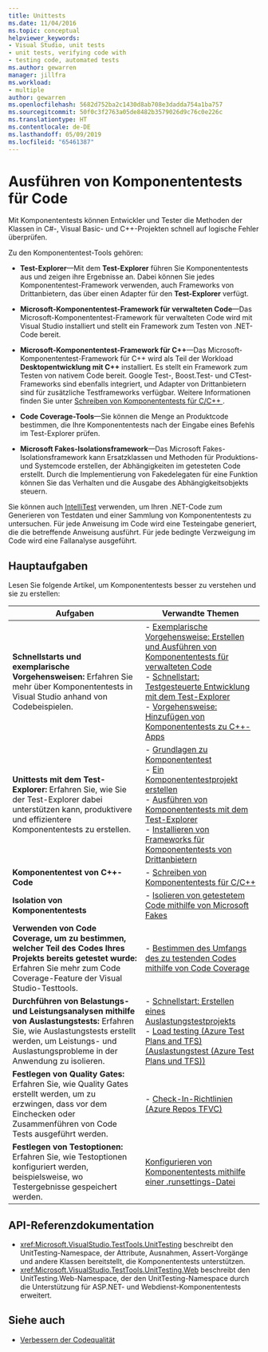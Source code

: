 ```yaml
---
title: Unittests
ms.date: 11/04/2016
ms.topic: conceptual
helpviewer_keywords:
- Visual Studio, unit tests
- unit tests, verifying code with
- testing code, automated tests
ms.author: gewarren
manager: jillfra
ms.workload:
- multiple
author: gewarren
ms.openlocfilehash: 5682d752ba2c1430d8ab708e3dadda754a1ba757
ms.sourcegitcommit: 50f0c3f2763a05de8482b3579026d9c76c0e226c
ms.translationtype: HT
ms.contentlocale: de-DE
ms.lasthandoff: 05/09/2019
ms.locfileid: "65461387"
---
```

# <a name="unit-test-your-code"></a>Ausführen von Komponententests für Code

Mit Komponententests können Entwickler und Tester die Methoden der Klassen in C#-, Visual Basic- und C++-Projekten schnell auf logische Fehler überprüfen.

Zu den Komponententest-Tools gehören:

* **Test-Explorer**&mdash;Mit dem **Test-Explorer** führen Sie Komponententests aus und zeigen ihre Ergebnisse an. Dabei können Sie jedes Komponententest-Framework verwenden, auch Frameworks von Drittanbietern, das über einen Adapter für den **Test-Explorer** verfügt.

* **Microsoft-Komponententest-Framework für verwalteten Code**&mdash;Das Microsoft-Komponententest-Framework für verwalteten Code wird mit Visual Studio installiert und stellt ein Framework zum Testen von .NET-Code bereit.

* **Microsoft-Komponententest-Framework für C++**&mdash;Das Microsoft-Komponententest-Framework für C++ wird als Teil der Workload **Desktopentwicklung mit C++** installiert. Es stellt ein Framework zum Testen von nativem Code bereit. Google Test-, Boost.Test- und CTest-Frameworks sind ebenfalls integriert, und Adapter von Drittanbietern sind für zusätzliche Testframeworks verfügbar. Weitere Informationen finden Sie unter [Schreiben von Komponententests für C/C++ ](../test/writing-unit-tests-for-c-cpp.md).

* **Code Coverage-Tools**&mdash;Sie können die Menge an Produktcode bestimmen, die Ihre Komponententests nach der Eingabe eines Befehls im Test-Explorer prüfen.

* **Microsoft Fakes-Isolationsframework**&mdash;Das Microsoft Fakes-Isolationsframework kann Ersatzklassen und Methoden für Produktions- und Systemcode erstellen, der Abhängigkeiten im getesteten Code erstellt. Durch die Implementierung von Fakedelegaten für eine Funktion können Sie das Verhalten und die Ausgabe des Abhängigkeitsobjekts steuern.

Sie können auch [IntelliTest](../test/generate-unit-tests-for-your-code-with-intellitest.md) verwenden, um Ihren .NET-Code zum Generieren von Testdaten und einer Sammlung von Komponententests zu untersuchen. Für jede Anweisung im Code wird eine Testeingabe generiert, die die betreffende Anweisung ausführt. Für jede bedingte Verzweigung im Code wird eine Fallanalyse ausgeführt.

## <a name="key-tasks"></a>Hauptaufgaben

Lesen Sie folgende Artikel, um Komponententests besser zu verstehen und sie zu erstellen:

|Aufgaben|Verwandte Themen|
|-|-----------------------|
|**Schnellstarts und exemplarische Vorgehensweisen:** Erfahren Sie mehr über Komponententests in Visual Studio anhand von Codebeispielen.|- [Exemplarische Vorgehensweise: Erstellen und Ausführen von Komponententests für verwalteten Code](../test/walkthrough-creating-and-running-unit-tests-for-managed-code.md)<br />- [Schnellstart: Testgesteuerte Entwicklung mit dem Test-Explorer](../test/quick-start-test-driven-development-with-test-explorer.md)<br />- [Vorgehensweise: Hinzufügen von Komponententests zu C++-Apps](../test/how-to-use-microsoft-test-framework-for-cpp.md)|
|**Unittests mit dem Test-Explorer:** Erfahren Sie, wie Sie der Test-Explorer dabei unterstützen kann, produktivere und effizientere Komponententests zu erstellen.|- [Grundlagen zu Komponententest](../test/unit-test-basics.md)<br />- [Ein Komponententestprojekt erstellen](../test/create-a-unit-test-project.md)<br />- [Ausführen von Komponententests mit dem Test-Explorer](../test/run-unit-tests-with-test-explorer.md)<br />- [Installieren von Frameworks für Komponententests von Drittanbietern](../test/install-third-party-unit-test-frameworks.md)|
|**Komponententest von C++-Code**|- [Schreiben von Komponententests für C/C++](../test/writing-unit-tests-for-c-cpp.md)|
|**Isolation von Komponententests**|- [Isolieren von getestetem Code mithilfe von Microsoft Fakes](../test/isolating-code-under-test-with-microsoft-fakes.md)|
|**Verwenden von Code Coverage, um zu bestimmen, welcher Teil des Codes Ihres Projekts bereits getestet wurde:** Erfahren Sie mehr zum Code Coverage-Feature der Visual Studio-Testtools.|- [Bestimmen des Umfangs des zu testenden Codes mithilfe von Code Coverage](../test/using-code-coverage-to-determine-how-much-code-is-being-tested.md)|
|**Durchführen von Belastungs- und Leistungsanalysen mithilfe von Auslastungstests:** Erfahren Sie, wie Auslastungstests erstellt werden, um Leistungs- und Auslastungsprobleme in der Anwendung zu isolieren.|- [Schnellstart: Erstellen eines Auslastungstestprojekts](../test/quickstart-create-a-load-test-project.md)<br />- [Load testing (Azure Test Plans and TFS) (Auslastungstest (Azure Test Plans und TFS))](/azure/devops/test/load-test/index?view=vsts)|
|**Festlegen von Quality Gates:** Erfahren Sie, wie Quality Gates erstellt werden, um zu erzwingen, dass vor dem Einchecken oder Zusammenführen von Code Tests ausgeführt werden.|- [Check-In-Richtlinien (Azure Repos TFVC)](/azure/devops/repos/tfvc/add-check-policies?view=vsts)|
|**Festlegen von Testoptionen:** Erfahren Sie, wie Testoptionen konfiguriert werden, beispielsweise, wo Testergebnisse gespeichert werden.|[Konfigurieren von Komponententests mithilfe einer .runsettings-Datei](../test/configure-unit-tests-by-using-a-dot-runsettings-file.md)|

## <a name="api-reference-documentation"></a>API-Referenzdokumentation

- <xref:Microsoft.VisualStudio.TestTools.UnitTesting> beschreibt den UnitTesting-Namespace, der Attribute, Ausnahmen, Assert-Vorgänge und andere Klassen bereitstellt, die Komponententests unterstützen.
- <xref:Microsoft.VisualStudio.TestTools.UnitTesting.Web> beschreibt den UnitTesting.Web-Namespace, der den UnitTesting-Namespace durch die Unterstützung für ASP.NET- und Webdienst-Komponententests erweitert.

## <a name="see-also"></a>Siehe auch

- [Verbessern der Codequalität](../test/improve-code-quality.md)
